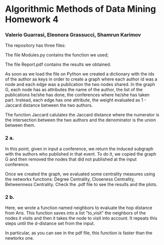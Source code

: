 # Algorithmic Methods of Data Mining Homework 4
### Valerio Guarrasi, Eleonora Grassucci, Shamrun Karimov

The repository has three files:

The file Modules.py contains the function we used;

The file Report.pdf contains the results we obtained.

As soon as we load the file on Python we created a dictionary with the ids of the author as keys in order to create a graph where each author id was a node and each edge was a publication the two nodes shared.
In the graph G, each node has as attributes the name of the author, the list of the publications he/she has done, the conferences where he/she has taken part.
Instead, each edge has one attribute, the weight evaluated as 1 - Jaccard distance between the two authors.

The function Jaccard calulates the Jaccard distance where the numerator is the intersection between the two authors and the denominator is the union between them.

### 2 a.

In this point, given in input a conference, we return the induced subgraph with the authors who published in that event.
To do it, we copied the graph G and then removed the nodes that did not published at the input conference.

Once we created the graph, we evaluated some centrality measures using the networkx functions:
Degree Centrality, Closeness Centrality, Betweenness Centrality.
Check the .pdf file to see the results and the plots.

### 2 b.

Here, we wrote a function named neighbors to evaluate the hop distance from Aris.
This function saves into a list "to_visit" the neighbors of the nodes it visits and then it takes the node to visit into account.
It repeats this steps until the d-distance set from the input.

In particular, as you can see in the pdf file, this function is faster than the newtorkx one.


